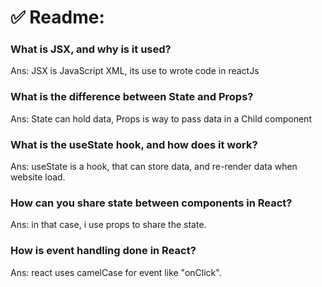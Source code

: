 # ✅ Readme:

### What is JSX, and why is it used?
Ans: JSX is JavaScript XML, its use to wrote code in reactJs

### What is the difference between State and Props?
Ans: State can hold data, Props is way to pass data in a Child component

### What is the useState hook, and how does it work?
Ans: useState is a hook, that can store data, and re-render data when website load.

### How can you share state between components in React?
Ans: in that case, i use props to share the state.

### How is event handling done in React?
Ans: react uses camelCase for event like "onClick". 

